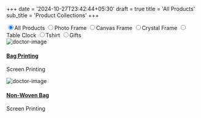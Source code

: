 +++
date = '2024-10-27T23:42:44+05:30'
draft = true
title = 'All Products'
sub_title = 'Product Collections'
+++
<section class="section doctors">
    <div class="container">
        <div class="col-12 text-center  mb-5">
            <div class="btn-group btn-group-toggle " data-toggle="buttons">
                <label class="btn active ">
                    <input type="radio" name="shuffle-filter" value="all" checked="checked" />All Products
                </label>
                <label class="btn ">
                    <input type="radio" name="shuffle-filter" value="cat1" />Photo Frame
                </label>
                <label class="btn">
                    <input type="radio" name="shuffle-filter" value="cat2" />Canvas Frame
                </label>
                <label class="btn">
                    <input type="radio" name="shuffle-filter" value="cat3" />Crystal Frame
                </label>
                <label class="btn">
                    <input type="radio" name="shuffle-filter" value="cat4" />Table Clock
                </label>
                <label class="btn">
                    <input type="radio" name="shuffle-filter" value="cat5" />Tshirt
                </label>
                <label class="btn">
                    <input type="radio" name="shuffle-filter" value="cat6" />Gifts
                </label>
            </div>
        </div>
        <div class="row shuffle-wrapper portfolio-gallery">
            <div class="col-lg-3 col-sm-6 col-md-6 mb-4 shuffle-item" data-groups="[&quot;cat1&quot;,&quot;cat2&quot;]">
                <div class="position-relative doctor-inner-box">
                    <div class="doctor-profile">
                        <div class="doctor-img">
                            <img src="/images/service/screen-printing-service.jpg" alt="doctor-image" class="img-fluid w-100">
                        </div>
                    </div>
                    <div class="content mt-3">
                        <h4 class="mb-0"><a href="#">Bag Printing</a></h4>
                        <p>Screen Printing</p>
                    </div>
                </div>
            </div>
            <div class="col-lg-3 col-sm-6 col-md-6 mb-4 shuffle-item" data-groups="[&quot;cat2&quot;]">
                <div class="position-relative doctor-inner-box">
                    <div class="doctor-profile">
                        <div class="doctor-img">
                            <img src="/images/service/bag-printing-service.jpg" alt="doctor-image" class="img-fluid w-100">
                        </div>
                    </div>
                    <div class="content mt-3">
                        <h4 class="mb-0"><a href="#">Non-Woven Bag</a></h4>
                        <p>Screen Printing</p>
                    </div>
                </div>
            </div>
        </div>
    </div>
</section>